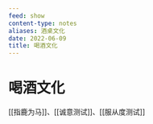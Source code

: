 ```yaml
---
feed: show
content-type: notes
aliases: 酒桌文化
date: 2022-06-09
title: 喝酒文化
---
```


# 喝酒文化

[[指鹿为马]]、[[诚意测试]]、[[服从度测试]]
